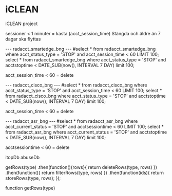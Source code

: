 iCLEAN
=====

iCLEAN project

sessioner < 1 minuter = kasta (acct_session_time)
Stängda och äldre än 7 dagar ska flyttas


--- radacct_smartedge_bng ---
#select * from radacct_smartedge_bng where acct_status_type = 'STOP' and acct_session_time < 60 LIMIT 100;
select * from radacct_smartedge_bng where acct_status_type = 'STOP' and acctstoptime < DATE_SUB(now(), INTERVAL 7 DAY) limit 100;

acct_session_time < 60 = delete

--- radacct_cisco_bng ---
#select * from radacct_cisco_bng where acct_status_type = 'STOP' and acct_session_time < 60 LIMIT 100;
select * from radacct_cisco_bng where acct_status_type = 'STOP' and acctstoptime < DATE_SUB(now(), INTERVAL 7 DAY) limit 100;

acct_session_time < 60 = delete

--- radacct_asr_bng ---
#select * from radacct_asr_bng where acct_current_status = 'STOP' and acctsessiontime < 60 LIMIT 100;
select * from radacct_asr_bng where acct_current_status = 'STOP' and acctstoptime < DATE_SUB(now(), INTERVAL 7 DAY) limit 100;

acctsessiontime < 60 = delete



itopDb
abuseDb

getRows(type)
  .then(function(){rows}{
      return deleteRows(type, rows)
    })
  .then(function(){
    return filterRows(type, rows)
  })
  .then(function(ids){
    return storeRows(type, rows);
  });


function getRows(type)